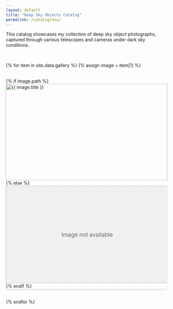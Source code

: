 ```yaml
---
layout: default
title: "Deep Sky Objects Catalog"
permalink: /catalog/dso/
---
```


This catalog showcases my collection of deep sky object photographs, captured through various telescopes and cameras under dark sky conditions.

<div class="gallery-container">
    <div class="gallery-grid">
        {% for item in site.data.gallery %}
        {% assign image = item[1] %}
        <div class="gallery-item">
            <div class="image-container">
                {% if image.path %}
                <img src="{{ image.path }}" 
                     alt="{{ image.title }}"
                     class="gallery-image"
                     loading="lazy"
                     onclick="openLightbox(this)">
                {% else %}
                <div class="placeholder-image">
                    <span>Image not available</span>
                </div>
                {% endif %}
                <div class="image-info">
                    <h3>{{ image.title }}</h3>
                    <p>{{ image.description }}</p>
                    <div class="image-metadata">
                        <p><strong>Equipment:</strong> {{ image.equipment }}</p>
                        <p><strong>Date:</strong> {{ image.date }}</p>
                    </div>
                </div>
            </div>
        </div>
        {% endfor %}
    </div>
</div>

<!-- Lightbox -->
<div id="lightbox" class="lightbox" onclick="closeLightbox()">
    <span class="close-button">&times;</span>
    <img id="lightbox-image" class="lightbox-content">
</div>

<style>
.gallery-grid {
    display: grid;
    grid-template-columns: repeat(auto-fill, minmax(300px, 1fr));
    gap: 2rem;
    padding: 2rem 0;
}

.gallery-item {
    position: relative;
    overflow: hidden;
    border-radius: 8px;
    box-shadow: 0 4px 6px rgba(0, 0, 0, 0.1);
    transition: transform 0.3s ease;
}

.gallery-item:hover {
    transform: translateY(-5px);
}

.image-container {
    position: relative;
}

.gallery-image {
    width: 100%;
    height: 300px;
    object-fit: cover;
    cursor: pointer;
    transition: opacity 0.3s ease;
}

.placeholder-image {
    width: 100%;
    height: 300px;
    background: #f0f0f0;
    display: flex;
    align-items: center;
    justify-content: center;
    color: #666;
    font-size: 1.1rem;
    border: 2px dashed #ccc;
}

.image-info {
    padding: 1rem;
    background: rgba(0, 0, 0, 0.8);
    color: white;
    position: absolute;
    bottom: 0;
    left: 0;
    right: 0;
    transform: translateY(100%);
    transition: transform 0.3s ease;
}

.gallery-item:hover .image-info {
    transform: translateY(0);
}

.image-metadata {
    font-size: 0.9rem;
    margin-top: 0.5rem;
}

/* Lightbox styles */
.lightbox {
    display: none;
    position: fixed;
    z-index: 1000;
    top: 0;
    left: 0;
    width: 100%;
    height: 100%;
    background: rgba(0, 0, 0, 0.9);
    padding: 2rem;
}

.lightbox-content {
    max-width: 90%;
    max-height: 90vh;
    margin: auto;
    display: block;
    position: absolute;
    top: 50%;
    left: 50%;
    transform: translate(-50%, -50%);
}

.close-button {
    position: absolute;
    top: 1rem;
    right: 2rem;
    color: white;
    font-size: 2rem;
    cursor: pointer;
}
</style>

<script>
function openLightbox(img) {
    const lightbox = document.getElementById('lightbox');
    const lightboxImg = document.getElementById('lightbox-image');
    lightboxImg.src = img.src;
    lightbox.style.display = 'block';
}

function closeLightbox() {
    document.getElementById('lightbox').style.display = 'none';
}
</script> 